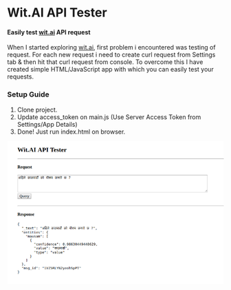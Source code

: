 # Wit.AI API Tester

#### Easily test [wit.ai](https://wit.ai/) API request

When I started exploring [wit.ai](https://wit.ai/), first problem i encountered was testing of request. For each new
request i need to create curl request from Settings tab & then hit that curl request from console. To overcome this I
have created simple HTML/JavaScript app with which you can easily test your requests.

### Setup Guide

1. Clone project.
2. Update access_token on main.js (Use Server Access Token from Settings/App Details)
3. Done! Just run index.html on browser.

![Wit.AI API Tester](https://raw.githubusercontent.com/sharmadhiraj/wit-ai-api-tester/master/screenshots/screenshot_1.png)
